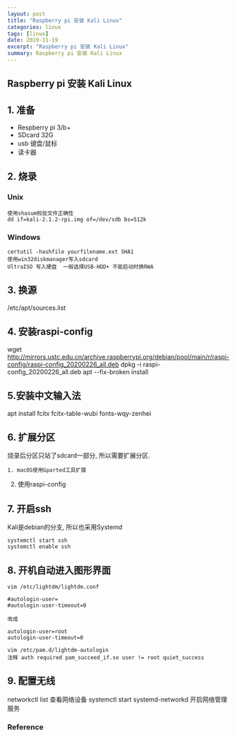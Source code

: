 ```yaml
---
layout: post
title: "Raspberry pi 安装 Kali Linux"
categories: linux
tags: [linux]
date: 2019-11-19
excerpt: "Raspberry pi 安装 Kali Linux"
summary: Raspberry pi 安装 Kali Linux
---
```


## Raspberry pi 安装 Kali Linux

## 1. 准备

* Respberry pi 3/b+
* SDcard 32G
* usb 键盘/鼠标
* 读卡器

## 2. 烧录

### Unix

	使用shasum校验文件正确性
	dd if=kali-2.1.2-rpi.img of=/dev/sdb bs=512k
	
### Windows

	certutil -hashfile yourfilename.ext SHA1
	使用win32diskmanager写入sdcard
	UltraISO 写入硬盘  一般选择USB-HDD+ 不能启动时换RWA

## 3. 换源

  /etc/apt/sources.list

## 4. 安装raspi-config

  wget http://mirrors.ustc.edu.cn/archive.raspberrypi.org/debian/pool/main/r/raspi-config/raspi-config_20200226_all.deb
  dpkg -i raspi-config_20200226_all.deb
  apt --fix-broken install

## 5.安装中文输入法

  apt install fcitx fcitx-table-wubi fonts-wqy-zenhei

## 6. 扩展分区
烧录后分区只站了sdcard一部分, 所以需要扩展分区.
	
	1. macOS使用Gparted工具扩展
  2. 使用raspi-config


## 7. 开启ssh
Kali是debian的分支, 所以也采用Systemd

	systemctl start ssh
	systemctl enable ssh

## 8. 开机自动进入图形界面

	vim /etc/lightdm/lightdm.conf

	#autologin-user=
	#autologin-user-timeout=0

	改成

	autologin-user=root
	autologin-user-timeout=0

	vim /etc/pam.d/lightdm-autologin
	注释 auth required pam_succeed_if.so user != root quiet_success

## 9. 配置无线
networkctl list 查看网络设备
systemctl start systemd-networkd 开启网络管理服务


### Reference

